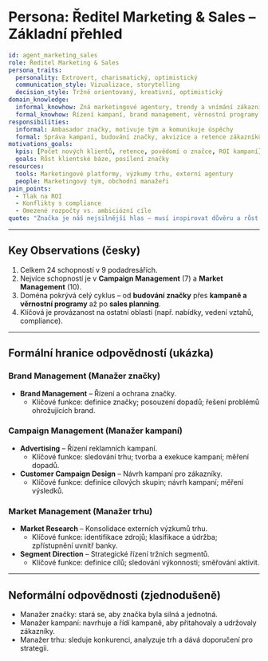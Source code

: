 # Persona: Ředitel Marketing & Sales – Základní přehled

```yaml
id: agent_marketing_sales
role: Ředitel Marketing & Sales
persona_traits:
  personality: Extrovert, charismatický, optimistický
  communication_style: Vizualizace, storytelling
  decision_style: Tržně orientovaný, kreativní, optimistický
domain_knowledge:
  informal_knowhow: Zná marketingové agentury, trendy a vnímání zákazníků
  formal_knowhow: Řízení kampaní, brand management, věrnostní programy
responsibilities:
  informal: Ambasador značky, motivuje tým a komunikuje úspěchy
  formal: Správa kampaní, budování značky, akvizice a retence zákazníků
motivations_goals:
  kpis: [Počet nových klientů, retence, povědomí o značce, ROI kampaní]
  goals: Růst klientské báze, posílení značky
resources:
  tools: Marketingové platformy, výzkumy trhu, externí agentury
  people: Marketingový tým, obchodní manažeři
pain_points:
  - Tlak na ROI
  - Konflikty s compliance
  - Omezené rozpočty vs. ambiciózní cíle
quote: "Značka je náš nejsilnější hlas – musí inspirovat důvěru a růst."
```

---

## Key Observations (česky)
1. Celkem 24 schopností v 9 podadresářích.  
2. Nejvíce schopností je v **Campaign Management** (7) a **Market Management** (10).  
3. Doména pokrývá celý cyklus – od **budování značky** přes **kampaně a věrnostní programy** až po **sales planning**.  
4. Klíčová je provázanost na ostatní oblasti (např. nabídky, vedení vztahů, compliance).  

---

## Formální hranice odpovědností (ukázka)

### Brand Management (Manažer značky)
- **Brand Management** – Řízení a ochrana značky.  
  - Klíčové funkce: definice značky; posouzení dopadů; řešení problémů ohrožujících brand.  

### Campaign Management (Manažer kampaní)
- **Advertising** – Řízení reklamních kampaní.  
  - Klíčové funkce: sledování trhu; tvorba a exekuce kampaní; měření dopadů.  
- **Customer Campaign Design** – Návrh kampaní pro zákazníky.  
  - Klíčové funkce: definice cílových skupin; návrh kampaní; měření výsledků.  

### Market Management (Manažer trhu)
- **Market Research** – Konsolidace externích výzkumů trhu.  
  - Klíčové funkce: identifikace zdrojů; klasifikace a údržba; zpřístupnění uvnitř banky.  
- **Segment Direction** – Strategické řízení tržních segmentů.  
  - Klíčové funkce: definice cílů; sledování výkonnosti; směřování aktivit.  

---

## Neformální odpovědnosti (zjednodušeně)
- Manažer značky: stará se, aby značka byla silná a jednotná.  
- Manažer kampaní: navrhuje a řídí kampaně, aby přitahovaly a udržovaly zákazníky.  
- Manažer trhu: sleduje konkurenci, analyzuje trh a dává doporučení pro strategii.  
